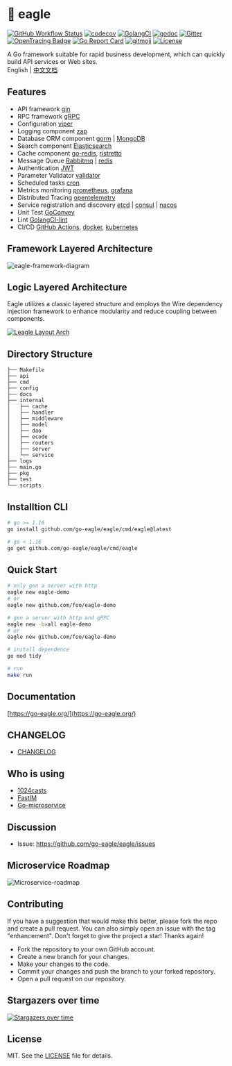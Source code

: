 # 🦅 eagle

 [![GitHub Workflow Status](https://img.shields.io/github/actions/workflow/status/go-eagle/eagle/test.yml?branch=master&style=flat-square)](https://github.com/go-eagle/eagle)
 [![codecov](https://codecov.io/gh/go-eagle/eagle/branch/master/graph/badge.svg)](https://codecov.io/gh/go-eagle/eagle)
 [![GolangCI](https://golangci.com/badges/github.com/golangci/golangci-lint.svg)](https://golangci.com)
 [![godoc](https://godoc.org/github.com/go-eagle/eagle?status.svg)](https://godoc.org/github.com/go-eagle/eagle)
 [![Gitter](https://badges.gitter.im/go-eagle/eagle.svg)](https://gitter.im/go-eagle/eagle?utm_source=badge&utm_medium=badge&utm_campaign=pr-badge)
 <a href="http://opentracing.io"><img src="https://img.shields.io/badge/OpenTracing-enabled-blue.svg" alt="OpenTracing Badge"></a>
 [![Go Report Card](https://goreportcard.com/badge/github.com/go-eagle/eagle)](https://goreportcard.com/report/github.com/go-eagle/eagle)
 [![gitmoji](https://img.shields.io/badge/gitmoji-%20%F0%9F%98%9C%20%F0%9F%98%8D-FFDD67.svg?style=flat-square)](https://github.com/carloscuesta/gitmoji)
 [![License](https://img.shields.io/github/license/go-eagle/eagle?style=flat-square)](/LICENSE)

A Go framework suitable for rapid business development, which can quickly build API services or Web sites.   
English | [中文文档](https://github.com/go-eagle/eagle/blob/master/README_ZH.md)

## Features

- API framework [gin](https://github.com/gin-gonic/gin) 
- RPC framework [gRPC](https://github.com/grpc/grpc-go)
- Configuration [viper](https://github.com/spf13/viper)
- Logging component [zap](https://github.com/uber-go/zap)
- Database ORM component [gorm](https://github.com/go-gorm/gorm) | [MongoDB](https://github.com/mongodb/mongo-go-driver)
- Search component [Elasticsearch](https://github.com/elastic/go-elasticsearch)
- Cache component [go-redis](https://github.com/go-redis/redis), [ristretto](https://github.com/dgraph-io/ristretto)
- Message Queue [Rabbitmq](https://github.com/rabbitmq/amqp091-go) | [redis](https://github.com/hibiken/asynq)
- Authentication [JWT](https://jwt.io/) 
- Parameter Validator [validator](https://github.com/go-playground/validator)
- Scheduled tasks [cron](https://github.com/robfig/cron)
- Metrics monitoring [prometheus](https://github.com/prometheus/client_golang/prometheus), [grafana](https://github.com/grafana/grafana)
- Distributed Tracing [opentelemetry](https://github.com/open-telemetry/opentelemetry-go)
- Service registration and discovery [etcd](https://github.com/etcd-io/etcd) | [consul](https://github.com/hashicorp/consul) | [nacos](https://github.com/alibaba/nacos)
- Unit Test [GoConvey](http://goconvey.co/)
- Lint [GolangCI-lint](https://golangci.com/)
- CI/CD [GitHub Actions](https://github.com/actions), [docker](https://www.docker.com/), [kubernetes](https://github.com/kubernetes/kubernetes)

## Framework Layered Architecture
![eagle-framework-diagram](https://github.com/go-eagle/eagle/assets/3043638/cd05f6d5-058c-4ab0-87ee-47148e0c68aa)

## Logic Layered Architecture

Eagle utilizes a classic layered structure and employs the Wire dependency injection framework to enhance modularity and reduce coupling between components.

[![Leagle Layout Arch](https://raw.githubusercontent.com/go-eagle/eagle/master/docs/images/eagle-layout-arch.png)](https://starchart.cc/go-eagle/eagle)

## Directory Structure

```shell
├── Makefile                     
├── api                          
├── cmd                          
├── config                       
├── docs                         
├── internal                     
│   ├── cache                    
│   ├── handler                  
│   ├── middleware               
│   ├── model                    
│   ├── dao                      
│   ├── ecode                    
│   ├── routers                  
│   ├── server                   
│   └── service                  
├── logs                         
├── main.go                      
├── pkg                          
├── test                         
└── scripts                      
```

## Installtion CLI

```bash
# go >= 1.16
go install github.com/go-eagle/eagle/cmd/eagle@latest

# go < 1.16
go get github.com/go-eagle/eagle/cmd/eagle
```

## Quick Start

```bash
# only gen a server with http
eagle new eagle-demo
# or 
eagle new github.com/foo/eagle-demo

# gen a server with http and gRPC
eagle new -b=all eagle-demo
# or 
eagle new github.com/foo/eagle-demo

# install dependence
go mod tidy

# run
make run
```

## Documentation

[https://go-eagle.org/](https://go-eagle.org/)

## CHANGELOG

- [CHANGELOG](https://github.com/go-eagle/eagle/blob/master/CHANGELOG.md)

## Who is using

- [1024casts](https://1024casts.com)
- [FastIM](https://github.com/1024casts/fastim)
- [Go-microservice](https://github.com/go-microservice)

## Discussion

- Issue: https://github.com/go-eagle/eagle/issues

## Microservice Roadmap

![Microservice-roadmap](https://github.com/go-eagle/eagle/assets/3043638/c7ef237e-e0f9-4699-843d-54588b2bcec8)

## Contributing

If you have a suggestion that would make this better, please fork the repo and create a pull request. You can also simply open an issue with the tag "enhancement". Don't forget to give the project a star! Thanks again!

- Fork the repository to your own GitHub account.
- Create a new branch for your changes.
- Make your changes to the code.
- Commit your changes and push the branch to your forked repository.
- Open a pull request on our repository.

## Stargazers over time

[![Stargazers over time](https://starchart.cc/go-eagle/eagle.svg)](https://starchart.cc/go-eagle/eagle)

## License

MIT. See the [LICENSE](LICENSE) file for details.

